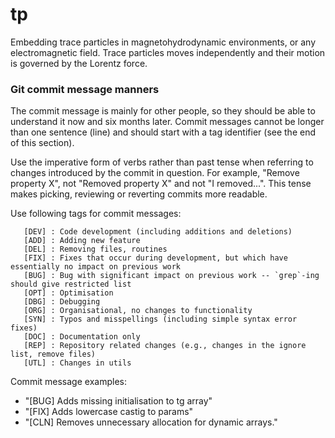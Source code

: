 # tp
Embedding trace particles in magnetohydrodynamic environments, or any electromagnetic field. Trace particles moves independently and their motion is governed by the Lorentz force.

### Git commit message manners
The commit message is mainly for other people, so they should be able to understand it now and six months later. Commit messages cannot be longer than one sentence (line) and should start with a tag identifier (see the end of this section).

Use the imperative form of verbs rather than past tense when referring to changes introduced by the commit in question. For example, "Remove property X", not "Removed property X" and not "I removed...". This tense makes picking, reviewing or reverting commits more readable.

Use following tags for commit messages:

       [DEV] : Code development (including additions and deletions)
       [ADD] : Adding new feature
       [DEL] : Removing files, routines
       [FIX] : Fixes that occur during development, but which have essentially no impact on previous work
       [BUG] : Bug with significant impact on previous work -- `grep`-ing should give restricted list
       [OPT] : Optimisation
       [DBG] : Debugging
       [ORG] : Organisational, no changes to functionality
       [SYN] : Typos and misspellings (including simple syntax error fixes)
       [DOC] : Documentation only
       [REP] : Repository related changes (e.g., changes in the ignore list, remove files)
       [UTL] : Changes in utils

Commit message examples:

* "[BUG] Adds missing initialisation to tg array"
* "[FIX] Adds lowercase castig to params"
* "[CLN] Removes unnecessary allocation for dynamic arrays."
